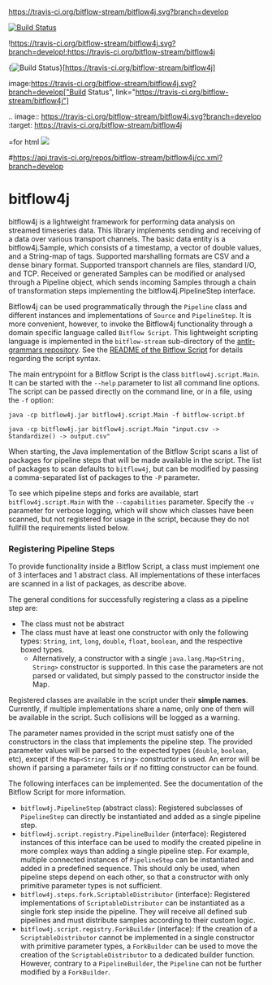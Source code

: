 https://travis-ci.org/bitflow-stream/bitflow4j.svg?branch=develop

[![Build Status](https://travis-ci.org/bitflow-stream/bitflow4j.svg?branch=develop)](https://travis-ci.org/bitflow-stream/bitflow4j)

!https://travis-ci.org/bitflow-stream/bitflow4j.svg?branch=develop!:https://travis-ci.org/bitflow-stream/bitflow4j

{<img src="https://travis-ci.org/bitflow-stream/bitflow4j.svg?branch=develop" alt="Build Status" />}[https://travis-ci.org/bitflow-stream/bitflow4j]

image:https://travis-ci.org/bitflow-stream/bitflow4j.svg?branch=develop["Build Status", link="https://travis-ci.org/bitflow-stream/bitflow4j"]

.. image:: https://travis-ci.org/bitflow-stream/bitflow4j.svg?branch=develop
    :target: https://travis-ci.org/bitflow-stream/bitflow4j
    
=for html <a href="https://travis-ci.org/bitflow-stream/bitflow4j"><img src="https://travis-ci.org/bitflow-stream/bitflow4j.svg?branch=develop"></a>    

#https://api.travis-ci.org/repos/bitflow-stream/bitflow4j/cc.xml?branch=develop

# bitflow4j
bitflow4j is a lightweight framework for performing data analysis on streamed timeseries data.
This library implements sending and receiving of a data over various transport channels.
The basic data entity is a bitflow4j.Sample, which consists of a timestamp, a vector of double values, and a String-map of tags.
Supported marshalling formats are CSV and a dense binary format.
Supported transport channels are files, standard I/O, and TCP.
Received or generated Samples can be modified or analysed through a Pipeline object, which sends incoming Samples through a chain of
transformation steps implementing the bitflow4j.PipelineStep interface.

Bitflow4j can be used programmatically through the `Pipeline` class and different instances and implementations of `Source` and `PipelineStep`.
It is more convenient, however, to invoke the Bitflow4j functionality through a domain specific language called `Bitflow Script`.
This lightweight scripting language is implemented in the `bitflow-stream` sub-directory of the [antlr-grammars repository](https://github.com/bitflow-stream/antlr-grammars).
See the [README of the Bitflow Script](https://github.com/bitflow-stream/antlr-grammars/tree/master/bitflow-script) for details regarding the script syntax.

The main entrypoint for a Bitflow Script is the class `bitflow4j.script.Main`.
It can be started with the `--help` parameter to list all command line options.
The script can be passed directly on the command line, or in a file, using the `-f` option:

```
java -cp bitflow4j.jar bitflow4j.script.Main -f bitflow-script.bf
```
```
java -cp bitflow4j.jar bitflow4j.script.Main "input.csv -> Standardize() -> output.csv"
```

When starting, the Java implementation of the Bitflow Script scans a list of packages for pipeline steps that will be made available in the script. The list of packages to scan defaults to `bitflow4j`, but can be modified by passing a comma-separated list of packages to the `-P` parameter.

To see which pipeline steps and forks are available, start `bitflow4j.script.Main` with the `--capabilities` parameter.
Specify the `-v` parameter for verbose logging, which will show which classes have been scanned, but not registered for usage in the script, because they do not fullfill the requirements listed below.

### Registering Pipeline Steps

To provide functionality inside a Bitflow Script, a class must implement one of 3 interfaces and 1 abstract class.
All implementations of these interfaces are scanned in a list of packages, as describe above.

The general conditions for successfully registering a class as a pipeline step are:
 - The class must not be abstract
 - The class must have at least one constructor with only the following types: `String`, `int`, `long`, `double`, `float`, `boolean`, and the respective boxed types.
   - Alternatively, a constructor with a single `java.lang.Map<String, String>` constructor is supported. In this case the parameters are not parsed or validated, but simply passed to the constructor inside the Map.

Registered classes are available in the script under their **simple names**.
Currently, if multiple implementations share a name, only one of them will be available in the script. Such collisions will be logged as a warning.

The parameter names provided in the script must satisfy one of the constructors in the class that implements the pipeline step.
The provided parameter values will be parsed to the expected types (`double`, `boolean`, etc), except if the `Map<String, String>` constructor is used.
An error will be shown if parsing a parameter fails or if no fitting constructor can be found.

The following interfaces can be implemented. See the documentation of the Bitflow Script for more information.

 - `bitflow4j.PipelineStep` (abstract class): Registered subclasses of `PipelineStep` can directly be instantiated and added as a single pipeline step.
 - `bitflow4j.script.registry.PipelineBuilder` (interface): Registered instances of this interface can be used to modify the created pipeline in more complex ways than adding a single pipeline step. For example, multiple connected instances of `PipelineStep` can be instantiated and added in a predefined sequence. This should only be used, when pipeline steps depend on each other, so that a constructor with only primitive parameter types is not sufficient.
 - `bitflow4j.steps.fork.ScriptableDistributor` (interface): Registered implementations of `ScriptableDistributor` can be instantiated as a single fork step inside the pipeline. They will receive all defined sub pipelines and must distribute samples according to their custom logic.
 - `bitflow4j.script.registry.ForkBuilder` (interface): If the creation of a `ScriptableDistributor` cannot be implemented in a single constructor with primitive parameter types, a `ForkBuilder` can be used to move the creation of the `ScriptableDistributor` to a dedicated builder function. However, contrary to a `PipelineBuilder`, the `Pipeline` can not be further modified by a `ForkBuilder`.

